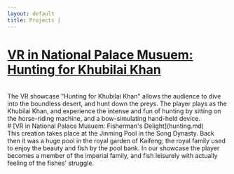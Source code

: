```yaml
---
layout: default
title: Projects | 
---
```

# [VR in National Palace Musuem: Hunting for Khubilai Khan](fishing.md)
<br>
The VR showcase "Hunting for Khubilai Khan" allows the audience to dive into the
boundless desert, and hunt down the preys. The player plays as the Khubilai Khan,
and experience the intense and fun of hunting by sitting on the horse-riding machine,
and a bow-simulating hand-held device.
<br>
# [VR in National Palace Musuem: Fisherman's Delight](hunting.md)
<br>
This creation takes place at the Jinming Pool in the Song Dynasty. Back then it was a
huge pool in the royal garden of Kaifeng; the royal family used to enjoy the beauty and
fish by the pool bank. In our showcase the player becomes a member of the imperial family,
and fish leisurely with actually feeling of the fishes' struggle.
<br>